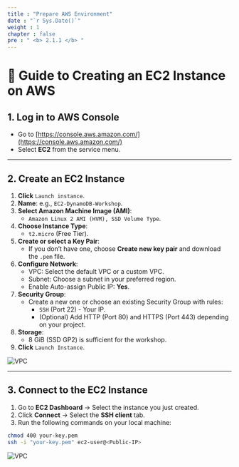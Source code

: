 ```yaml
---
title : "Prepare AWS Environment"
date : "`r Sys.Date()`"
weight : 1
chapter : false
pre : " <b> 2.1.1 </b> "
---
```


# 🚀 Guide to Creating an EC2 Instance on AWS

## 1. Log in to AWS Console
- Go to [https://console.aws.amazon.com/](https://console.aws.amazon.com/)  
- Select **EC2** from the service menu.

---

## 2. Create an EC2 Instance
1. **Click** `Launch instance`.  
2. **Name**: e.g., `EC2-DynamoDB-Workshop`.  
3. **Select Amazon Machine Image (AMI)**:  
   - `Amazon Linux 2 AMI (HVM), SSD Volume Type`.  
4. **Choose Instance Type**:  
   - `t2.micro` (Free Tier).  
5. **Create or select a Key Pair**:  
   - If you don’t have one, choose **Create new key pair** and download the `.pem` file.  
6. **Configure Network**:  
   - VPC: Select the default VPC or a custom VPC.  
   - Subnet: Choose a subnet in your preferred region.  
   - Enable Auto-assign Public IP: **Yes**.  
7. **Security Group**:  
   - Create a new one or choose an existing Security Group with rules:  
     - `SSH` (Port 22) - Your IP.  
     - (Optional) Add HTTP (Port 80) and HTTPS (Port 443) depending on your project.  
8. **Storage**:  
   - 8 GiB (SSD GP2) is sufficient for the workshop.  
9. **Click** `Launch Instance`.  

![VPC](/images/2.prerequisite/EC2.png)

---

## 3. Connect to the EC2 Instance
1. Go to **EC2 Dashboard** → Select the instance you just created.  
2. Click **Connect** → Select the **SSH client** tab.  
3. Run the following commands on your local machine:  
```bash
chmod 400 your-key.pem
ssh -i "your-key.pem" ec2-user@<Public-IP>
```

![VPC](/images/2.prerequisite/1.png)
